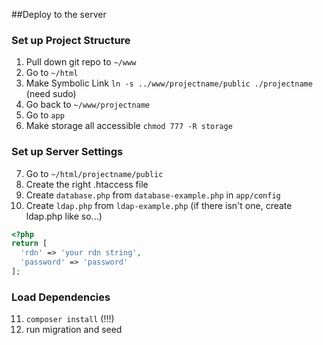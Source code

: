 ##Deploy to the server

### Set up Project Structure
1. Pull down git repo to ```~/www```
2. Go to ```~/html```
3. Make Symbolic Link ```ln -s ../www/projectname/public ./projectname``` (need sudo)
4. Go back to ```~/www/projectname```
5. Go to ```app```
6. Make storage all accessible ```chmod 777 -R storage```

### Set up Server Settings
7. Go to ```~/html/projectname/public```
8. Create the right .htaccess file
9. Create ```database.php``` from ```database-example.php``` in ```app/config```
10. Create ```ldap.php``` from ```ldap-example.php```
(if there isn't one, create ldap.php like so...)

```php
<?php
return [
  'rdn' => 'your rdn string',
  'password' => 'password'
];
```
### Load Dependencies
11. ```composer install``` (!!!)
12. run migration and seed